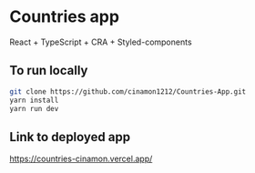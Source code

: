 # Countries app

React + TypeScript + CRA + Styled-components

## To run locally

```bash
git clone https://github.com/cinamon1212/Countries-App.git
yarn install
yarn run dev
```

## Link to deployed app

https://countries-cinamon.vercel.app/

